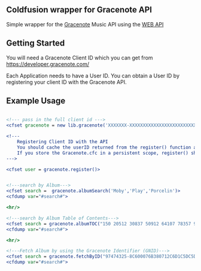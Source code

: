 Coldfusion wrapper for Gracenote API
---

Simple wrapper for the <a href="http://www.gracenote.com">Gracenote</a> Music API  using the <a href="https://developer.gracenote.com/web-api">WEB API</a>

Getting Started
---

You will need a Gracenote Client ID which you can get from <a href="https://developer.gracenote.com">https://developer.gracenote.com/</a>

Each Application needs to have a User ID.  You can obtain a User ID by registering your client ID with the Gracenote API.  

Example Usage
---

```cfm

<!--- pass in the full client id --->
<cfset gracenote = new lib.gracenote('XXXXXXX-XXXXXXXXXXXXXXXXXXXXXXXXXXXXXXXX');

<!---
	Registering Client ID with the API
	You should cache the userID returned from the register() function as you should only call this once.
	If you store the Gracenote.cfc in a persistent scope, register() should ignore multiple calls.
--->

<cfset user = gracenote.register()>


<!---search by Album--->
<cfset search =  gracenote.albumSearch('Moby','Play','Porcelin')>
<cfdump var="#search#">

<hr/>

<!---search by Album Table of Contents--->
<cfset search = gracenote.albumTOC("150 20512 30837 50912 64107 78357 90537 110742 126817 144657 153490 160700 175270 186830 201800 218010 237282 244062 262600 272929")>
<cfdump var="#search#">

<hr/>

<!---Fetch Album by using the Gracenote Identifier (GNID)--->
<cfset search = gracenote.fetchByID("97474325-8C600076B380712C6D1C5DC5DC5674F1")>
<cfdump var="#search#">

```





